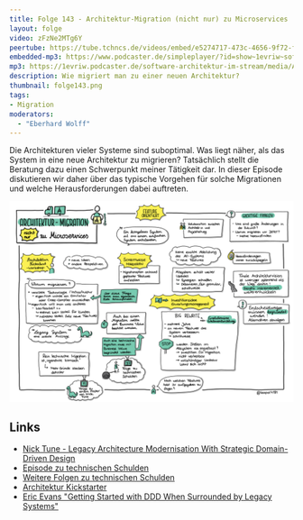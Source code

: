 ```yaml
---
title: Folge 143 - Architektur-Migration (nicht nur) zu Microservices
layout: folge
video: zFzNe2MTg6Y
peertube: https://tube.tchncs.de/videos/embed/e5274717-473c-4656-9f72-fafa2fe52c71
embedded-mp3: https://www.podcaster.de/simpleplayer/?id=show~1evriw~software-architektur-im-stream~pod-01adfe583b22b5f4130a9dd743&v=1668776286
mp3: https://1evriw.podcaster.de/software-architektur-im-stream/media/Architektur-Migration_(nicht_nur)_zu_Microservices.mp3
description: Wie migriert man zu einer neuen Architektur?
thumbnail: folge143.png
tags:
- Migration
moderators:
  - "Eberhard Wolff"
---
```


Die Architekturen vieler Systeme sind suboptimal. Was liegt näher, als
das System in eine neue Architektur zu migrieren? Tatsächlich stellt
die Beratung dazu einen Schwerpunkt meiner Tätigkeit dar. In dieser
Episode diskutieren wir daher über das typische Vorgehen für solche
Migrationen und welche Herausforderungen dabei auftreten.

![Sketchnotes](/sketchnotes/folge143.png)

## Links

- [Nick Tune - Legacy Architecture Modernisation With Strategic Domain-Driven Design](https://software-architektur.tv/2020/08/07/folge011.html)
- [Episode zu technischen
  Schulden](https://software-architektur.tv/2021/02/05/folge37.html)
- [Weitere Folgen zu technischen Schulden](https://software-architektur.tv/tags.html#Technical%20Debt)
- [Architektur Kickstarter](https://www.socreatory.com/de/trainings/arch-kickstart)
- [Eric Evans "Getting Started with DDD When Surrounded by Legacy Systems"](https://software-architektur.tv/2020/07/14/folge006.html)
